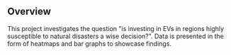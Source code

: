 ## Overview
This project investigates the question "is investing in EVs in regions highly susceptible to natural disasters a wise decision?". Data is presented in the form of heatmaps and bar graphs to showcase findings.
